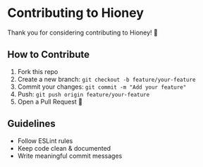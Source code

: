 # Contributing to Hioney

Thank you for considering contributing to Hioney! 🚀

## How to Contribute
1. Fork this repo
2. Create a new branch: `git checkout -b feature/your-feature`
3. Commit your changes: `git commit -m "Add your feature"`
4. Push: `git push origin feature/your-feature`
5. Open a Pull Request 🎉

## Guidelines
- Follow ESLint rules
- Keep code clean & documented
- Write meaningful commit messages
